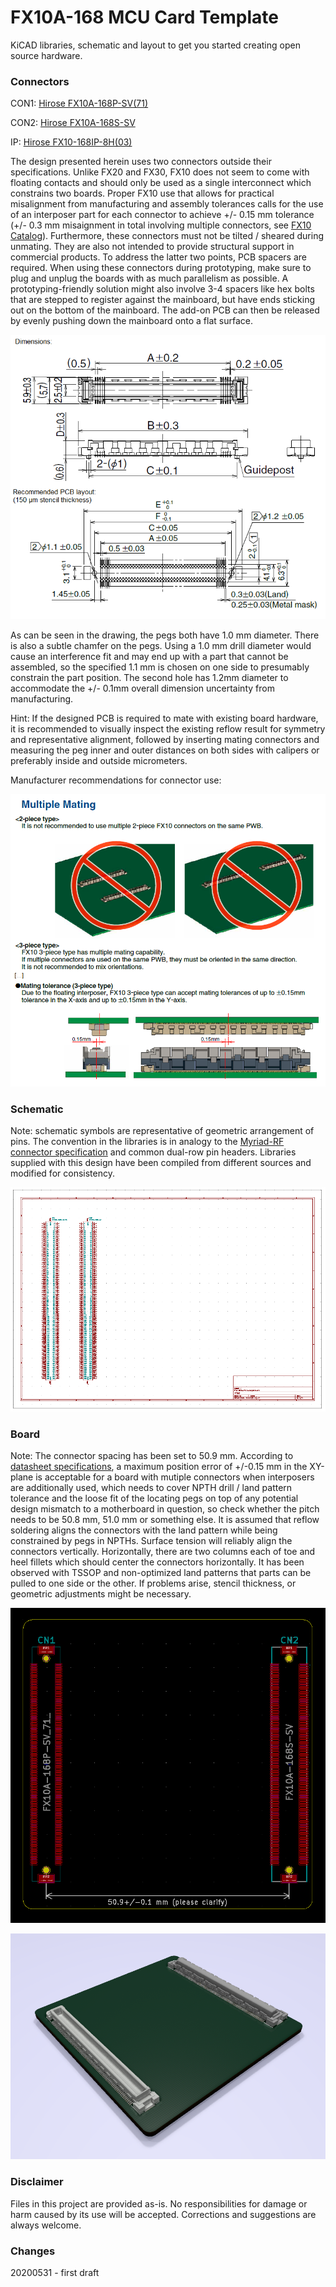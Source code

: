 # FX10A-168 MCU Card Template #

KiCAD libraries, schematic and layout to get you started creating open source hardware.

### Connectors ###

CON1: [Hirose FX10A-168P-SV(71)](https://www.hirose.com/product/p/CL0570-0044-8-71?lang=en)

CON2: [Hirose FX10A-168S-SV](https://www.hirose.com/product/p/CL0570-0244-7-00?lang=en)

IP: [Hirose FX10-168IP-8H(03)](https://www.mouser.de/datasheet/2/185/FX10_CL0608-0003-9-03_2d-1615410.pdf)

The design presented herein uses two connectors outside their specifications. Unlike FX20 and FX30, FX10 does not seem to come with floating contacts and should only be used as a single interconnect which constrains two boards. Proper FX10 use that allows for practical misalignment from manufacturing and assembly tolerances calls for the use of an interposer part for each connector to achieve +/- 0.15 mm tolerance (+/- 0.3 mm misaignment in total involving multiple connectors, see [FX10 Catalog](https://www.hirose.com/product/series/catalogdownload?category=FX10)). 
Furthermore, these connectors must not be tilted / sheared during unmating. They are also not intended to provide structural support in commercial products. To address the latter two points, PCB spacers are required. When using these connectors during prototyping, make sure to plug and unplug the boards with as much parallelism as possible. A prototyping-friendly solution might also involve 3-4 spacers like hex bolts that are stepped to register against the mainboard, but have ends sticking out on the bottom of the mainboard. The add-on PCB can then be released by evenly pushing down the mainboard onto a flat surface. 

![FX10 dimensions](doc/FX10_dimensions_tolerances.png)

As can be seen in the drawing, the pegs both have 1.0 mm diameter. There is also a subtle chamfer on the pegs. Using a 1.0 mm drill diameter would cause an interference fit and may end up with a part that cannot be assembled, so the specified 1.1 mm is chosen on one side to presumably constrain the part position. The second hole has 1.2mm diameter to accommodate the +/- 0.1mm overall dimension uncertainty from manufacturing.

Hint: If the designed PCB is required to mate with existing board hardware, it is recommended to visually inspect the existing reflow result for symmetry and representative alignment, followed by inserting mating connectors and measuring the peg inner and 
outer distances on both sides with calipers or preferably inside and outside micrometers.

Manufacturer recommendations for connector use:

![FX10 use and tolerances](doc/FX10_mating.png)


### Schematic ###

Note: schematic symbols are representative of geometric arrangement of pins. The convention in the libraries is in analogy to the [Myriad-RF connector specification](https://wiki.myriadrf.org/RFDIO) and common dual-row pin headers. Libraries supplied with this design have been compiled from different sources and modified for consistency.

![schematic view](doc/20200531_sch.png)

### Board ###

Note: The connector spacing has been set to 50.9 mm. According to [datasheet specifications](http://www.farnell.com/datasheets/2691101.pdf), a maximum position error of +/-0.15 mm in the XY-plane is acceptable for a board with mutiple connectors when interposers are additionally used, which needs to cover NPTH drill / land pattern tolerance and the loose fit of the locating pegs on top of any potential design mismatch to a motherboard in question, so check whether the pitch needs to be 50.8 mm, 51.0 mm or something else. It is assumed that reflow soldering aligns the connectors with the land pattern while being constrained by pegs in NPTHs. Surface tension will reliably align the connectors vertically. Horizontally, there are two columns each of toe and heel fillets which should center the connectors horizontally. It has been observed with TSSOP and non-optimized land patterns that parts can be pulled to one side or the other. If problems arise, stencil thickness, or geometric adjustments might be necessary.

![layout view](doc/20200531_board.png)

![layout view](doc/20200531_render_i.png)

### Disclaimer ###

Files in this project are provided as-is. No responsibilities for damage or harm caused by its use will be accepted.
Corrections and suggestions are always welcome. 

### Changes ###
20200531 - first draft
